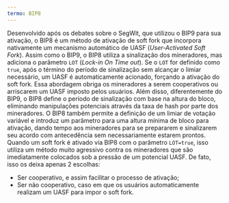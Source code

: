 ```yaml
---
termo: BIP8
---
```


Desenvolvido após os debates sobre o SegWit, que utilizou o BIP9 para sua ativação, o BIP8 é um método de ativação de soft fork que incorpora nativamente um mecanismo automático de UASF (*User-Activated Soft Fork*). Assim como o BIP9, o BIP8 utiliza a sinalização dos mineradores, mas adiciona o parâmetro `LOT` (*Lock-in On Time out*). Se o `LOT` for definido como `true`, após o término do período de sinalização sem alcançar o limiar necessário, um UASF é automaticamente acionado, forçando a ativação do soft fork. Essa abordagem obriga os mineradores a serem cooperativos ou arriscarem um UASF imposto pelos usuários. Além disso, diferentemente do BIP9, o BIP8 define o período de sinalização com base na altura do bloco, eliminando manipulações potenciais através da taxa de hash por parte dos mineradores. O BIP8 também permite a definição de um limiar de votação variável e introduz um parâmetro para uma altura mínima de bloco para ativação, dando tempo aos mineradores para se prepararem e sinalizarem seu acordo com antecedência sem necessariamente estarem prontos. Quando um soft fork é ativado via BIP8 com o parâmetro `LOT=true`, isso utiliza um método muito agressivo contra os mineradores que são imediatamente colocados sob a pressão de um potencial UASF. De fato, isso os deixa apenas 2 escolhas:
* Ser cooperativo, e assim facilitar o processo de ativação;
* Ser não cooperativo, caso em que os usuários automaticamente realizam um UASF para impor o soft fork.